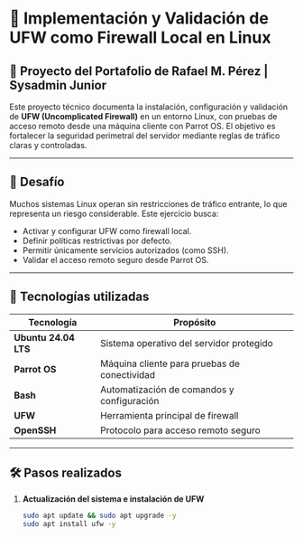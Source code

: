 # 🔐 Implementación y Validación de UFW como Firewall Local en Linux

## 📁 Proyecto del Portafolio de Rafael M. Pérez | Sysadmin Junior

Este proyecto técnico documenta la instalación, configuración y validación de **UFW (Uncomplicated Firewall)** en un entorno Linux, con pruebas de acceso remoto desde una máquina cliente con Parrot OS. El objetivo es fortalecer la seguridad perimetral del servidor mediante reglas de tráfico claras y controladas.

---

## 🎯 Desafío

Muchos sistemas Linux operan sin restricciones de tráfico entrante, lo que representa un riesgo considerable. Este ejercicio busca:

- Activar y configurar UFW como firewall local.
- Definir políticas restrictivas por defecto.
- Permitir únicamente servicios autorizados (como SSH).
- Validar el acceso remoto seguro desde Parrot OS.

---

## 🧰 Tecnologías utilizadas

| Tecnología       | Propósito                                      |
|------------------|-----------------------------------------------|
| **Ubuntu 24.04 LTS** | Sistema operativo del servidor protegido     |
| **Parrot OS**       | Máquina cliente para pruebas de conectividad |
| **Bash**            | Automatización de comandos y configuración   |
| **UFW**             | Herramienta principal de firewall            |
| **OpenSSH**         | Protocolo para acceso remoto seguro          |

---

## 🛠️ Pasos realizados

1. **Actualización del sistema e instalación de UFW**
   ```bash
   sudo apt update && sudo apt upgrade -y
   sudo apt install ufw -y
